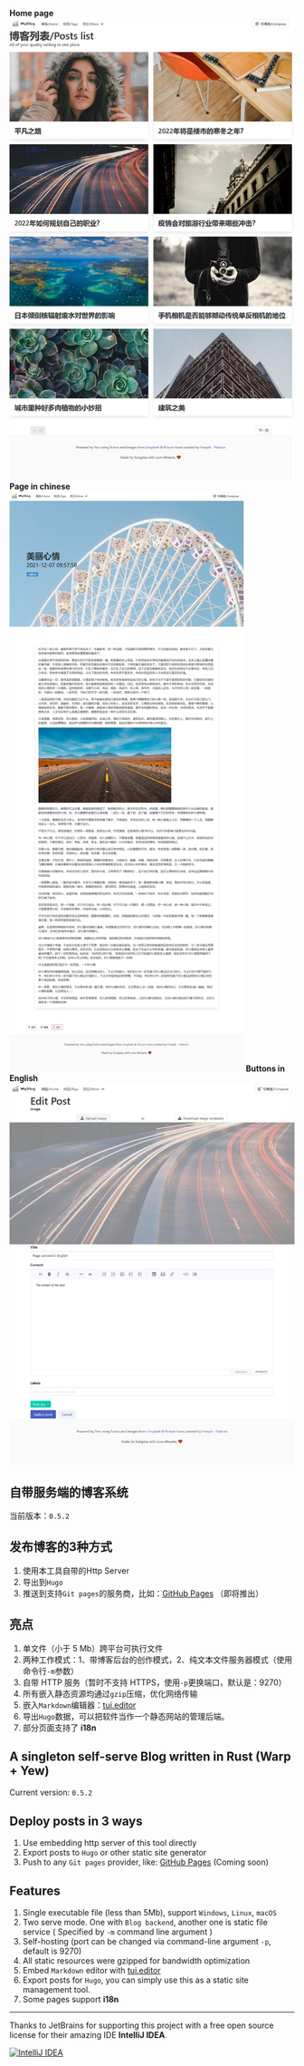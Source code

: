 **Home page**
![BlogListPage](screenshot1.jpg)
**Page in chinese**
![BlogDetailPage](screenshot2.jpg)
**Buttons in English**
![Buttons in English](screenshot_en-US.jpg)

## 自带服务端的博客系统

当前版本：`0.5.2`

## 发布博客的3种方式
1. 使用本工具自带的Http Server
2. 导出到`Hugo`
3. 推送到支持`Git pages`的服务商，比如：[GitHub Pages](https://pages.github.com/) （即将推出）

## 亮点
1. 单文件（小于 5 Mb）跨平台可执行文件
2. 两种工作模式：1、带博客后台的创作模式，2、纯文本文件服务器模式（使用命令行`-m`参数）
3. 自带 HTTP 服务（暂时不支持 HTTPS，使用`-p`更换端口，默认是：9270）
4. 所有嵌入静态资源均通过`gzip`压缩，优化网络传输
5. 嵌入`Markdown`编辑器：[tui.editor](https://github.com/nhn/tui.editor)
6. 导出`Hugo`数据，可以把软件当作一个静态网站的管理后端。
7. 部分页面支持了 **i18n**

## A singleton self-serve Blog written in Rust (Warp + Yew)

Current version: `0.5.2`

## Deploy posts in 3 ways
1. Use embedding http server of this tool directly
2. Export posts to `Hugo` or other static site generator
3. Push to any `Git pages` provider, like: [GitHub Pages](https://pages.github.com/) (Coming soon)

## Features
1. Single executable file (less than 5Mb), support `Windows`, `Linux`, `macOS`
2. Two serve mode. One with `Blog backend`, another one is static file service ( Specified by `-m` command line argument )
3. Self-hosting (port can be changed via command-line argument `-p`, default is 9270)
4. All static resources were gzipped for bandwidth optimization
5. Embed `Markdown` editor with [tui.editor](https://github.com/nhn/tui.editor)
6. Export posts for `Hugo`, you can simply use this as a static site management tool.
7. Some pages support **i18n**

---

Thanks to JetBrains for supporting this project with a free open source license for their amazing IDE **IntelliJ IDEA**.

[![IntelliJ IDEA](https://resources.jetbrains.com/storage/products/company/brand/logos/IntelliJ_IDEA_icon.svg)](https://www.jetbrains.com/)
